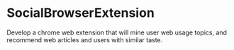 # SocialBrowserExtension
Develop a chrome web extension that will mine user web usage topics, and recommend web articles and users with similar taste.
